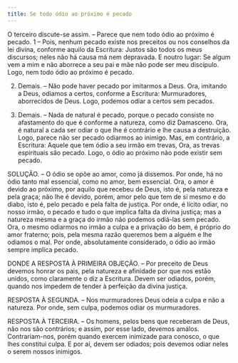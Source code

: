 ```yaml
---
title: Se todo ódio ao próximo é pecado
---
```


O terceiro discute-se assim. – Parece que nem todo ódio ao próximo é pecado.  1 – Pois, nenhum pecado existe nos preceitos ou nos conselhos da lei divina, conforme aquilo da Escritura: Justos são todos os meus discursos; neles não há causa má nem depravada. E noutro lugar: Se algum vem a mim e não aborrece a seu pai e mãe não pode ser meu discípulo. Logo, nem todo ódio ao próximo é pecado.  

2. Demais. – Não pode haver pecado por imitarmos a Deus. Ora, imitando a Deus, odiamos a certos, conforme a Escritura: Murmuradores, aborrecidos de Deus. Logo, podemos odiar a certos sem pecados.  

3. Demais. – Nada de natural é pecado, porque o pecado consiste no afastamento do que é conforme a natureza, como diz Damasceno. Ora, é natural a cada ser odiar o que lhe é contrário e lhe causa a destruição. Logo, parece não ser pecado odiarmos ao inimigo.  Mas, em contrário, a Escritura: Aquele que tem ódio a seu irmão em trevas, Ora, as trevas espirituais são pecado. Logo, o ódio ao próximo não pode existir sem pecado.  

SOLUÇÃO. – O ódio se opõe ao amor, como já dissemos. Por onde, há no ódio tanto mal essencial, como no amor, bem essencial. Ora, o amor é devido ao próximo, por aquilo que recebeu de Deus, isto é, pela natureza e pela graça; não lhe é devido, porém, amor pelo que tem de si mesmo e do diabo, isto é, pelo pecado e pela falta de justiça. Por onde, é lícito odiar, no nosso irmão, o pecado e tudo o que implica falta da divina justiça; mas a natureza mesma e a graça do irmão não podemos odiá-las sem pecado. Ora, o mesmo odiarmos no irmão a culpa e a privação do bem, é próprio do amor fraterno; pois, pela mesma razão queremos bem a alguém e lhe odiamos o mal. Por onde, absolutamente considerado, o ódio ao irmão sempre implica pecado.  

DONDE A RESPOSTA À PRIMEIRA OBJEÇÃO. – Por preceito de Deus devemos honrar os pais, pela natureza e afinidade por que nos estão unidos, como claramente o diz a Escritura. Devem ser odiados, porém, quando nos impedem de tender à perfeição da divina justiça.  

RESPOSTA À SEGUNDA. – Nos murmuradores Deus odeia a culpa e não a natureza. Por onde, sem culpa, podemos odiar os murmuradores.  

RESPOSTA À TERCEIRA. – Os homens, pelos bens que receberam de Deus, não nos são contrários; e assim, por esse lado, devemos amálos. Contrariam-nos, porém quando exercem inimizade para conosco, o que lhes constitui culpa. E por aí, devem ser odiados; pois devemos odiar neles o serem nossos inimigos.